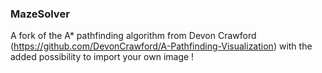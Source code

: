 ### MazeSolver
A fork of the A* pathfinding algorithm from Devon Crawford (https://github.com/DevonCrawford/A-Pathfinding-Visualization) with the added possibility to import your own image !
